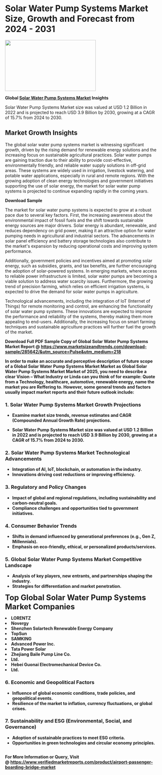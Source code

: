 <H1>Solar Water Pump Systems Market Size, Growth and Forecast from 2024 - 2031</H1><img class="aligncenter size-medium wp-image-584254" src="https://thirdeyenews.in/wp-content/uploads/2024/09/Global-Market-Research-300x168.jpeg" alt="" width="300" height="168" /><p><strong>Global&nbsp;<a href="https://www.marketsizeandtrends.com/download-sample/285642/&amp;utm_source=Pulse&amp;utm_medium=218">Solar Water Pump Systems Market</a> Insights</strong></p><p>Solar Water Pump Systems Market size was valued at USD 1.2 Billion in 2022 and is projected to reach USD 3.9 Billion by 2030, growing at a CAGR of 15.7% from 2024 to 2030.</p><p><h2>Market Growth Insights</h2> <p>The global solar water pump systems market is witnessing significant growth, driven by the rising demand for renewable energy solutions and the increasing focus on sustainable agricultural practices. Solar water pumps are gaining traction due to their ability to provide cost-effective, environmentally friendly, and reliable water supply solutions in off-grid areas. These systems are widely used in irrigation, livestock watering, and potable water applications, especially in rural and remote regions. With the growing adoption of clean energy technologies and government initiatives supporting the use of solar energy, the market for solar water pump systems is projected to continue expanding rapidly in the coming years.</p> <p><strong>Download Sample</strong></p> <p>The market for solar water pump systems is expected to grow at a robust pace due to several key factors. First, the increasing awareness about the environmental impact of fossil fuels and the shift towards sustainable energy sources are major drivers. Solar energy is abundant, renewable, and reduces dependency on grid power, making it an attractive option for water pumping needs in agricultural and industrial sectors. The advancements in solar panel efficiency and battery storage technologies also contribute to the market's expansion by reducing operational costs and improving system performance.</p> <p>Additionally, government policies and incentives aimed at promoting solar energy, such as subsidies, grants, and tax benefits, are further encouraging the adoption of solar-powered systems. In emerging markets, where access to reliable power infrastructure is limited, solar water pumps are becoming a viable solution to address water scarcity issues. Furthermore, the growing trend of precision farming, which relies on efficient irrigation systems, is expected to drive the demand for solar water pumps in agriculture.</p> <p>Technological advancements, including the integration of IoT (Internet of Things) for remote monitoring and control, are enhancing the functionality of solar water pump systems. These innovations are expected to improve the performance and reliability of the systems, thereby making them more appealing to end-users. Additionally, the increasing focus on smart farming techniques and sustainable agriculture practices will further fuel the growth of the market.</p> <p><strong></p><p><span class=""><strong>Download Full PDF Sample Copy of Global Solar Water Pump Systems Market Report</strong> @ <a href="https://www.marketsizeandtrends.com/download-sample/285642/&amp;utm_source=Pulse&amp;utm_medium=218" target="_blank">https://www.marketsizeandtrends.com/download-sample/285642/&amp;utm_source=Pulse&amp;utm_medium=218</a></span></p><p>In order to make an accurate and perceptive description of future scope of a Global&nbsp;Solar Water Pump Systems Market Market as Global&nbsp;Solar Water Pump Systems Market Market of 2025, you need to describe a clear Vision &ndash; What Industry or Linda can you think of for example: Quote from a Technology, healthcare, automotive, renewable energy, name the market you are Reffering to. However, some general trends and factors usually impact market reports and their future outlook include:</p><h3>1.&nbsp;<strong>Solar Water Pump Systems Market Growth Projections</strong></h3><ul><li>Examine market size trends, revenue estimates and CAGR (Compounded Annual Growth Rate) projections.</li><li><p>Solar Water Pump Systems Market size was valued at USD 1.2 Billion in 2022 and is projected to reach USD 3.9 Billion by 2030, growing at a CAGR of 15.7% from 2024 to 2030.</p></li></ul><h3>2.&nbsp;<strong>Solar Water Pump Systems Market Technological Advancements</strong></h3><ul><li>Integration of AI, IoT, blockchain, or automation in the industry.</li><li>Innovations driving cost reductions or improving efficiency.</li></ul><h3>3.&nbsp;<strong>Regulatory and Policy Changes</strong></h3><ul><li>Impact of global and regional regulations, including sustainability and carbon-neutral goals.</li><li>Compliance challenges and opportunities tied to government initiatives.</li></ul><h3>4.&nbsp;<strong>Consumer Behavior Trends</strong></h3><ul><li>Shifts in demand influenced by generational preferences (e.g., Gen Z, Millennials).</li><li>Emphasis on eco-friendly, ethical, or personalized products/services.</li></ul><h3>5.&nbsp;<strong>Global Solar Water Pump Systems Market Competitive Landscape</strong></h3><ul><li>Analysis of key players, new entrants, and partnerships shaping the industry.</li><li>Strategies for differentiation and market penetration.</li></ul><p data-pm-slice="1 1 []"><span style="color: inherit; font-family: inherit; font-size: 25px;">Top Global Solar Water Pump Systems Market Companies</span></p><div class="" data-test-id=""><p><li>LORENTZ</li><li> Novergy</li><li> Shenzhen Solartech Renewable Energy Company</li><li> TopSun</li><li> SAMKING</li><li> Advanced Power Inc.</li><li> Tata Power Solar</li><li> Zhejiang Baile Pump Line Co.</li><li> Ltd.</li><li> Hebei Guonai Electromechanical Device Co.</li><li> Ltd.</li></p></div><h3>6.&nbsp;<strong>Economic and Geopolitical Factors</strong></h3><ul><li>Influence of global economic conditions, trade policies, and geopolitical events.</li><li>Resilience of the market to inflation, currency fluctuations, or global crises.</li></ul><h3>7.&nbsp;<strong>Sustainability and ESG (Environmental, Social, and Governance)</strong></h3><ul><li>Adoption of sustainable practices to meet ESG criteria.</li><li>Opportunities in green technologies and circular economy principles.</li></ul><h2><strong style="font-size: 14px;">For More Information or Query, Visit @&nbsp;</strong><a style="background-color: #ffffff; font-size: 14px;" href="https://www.marketsizeandtrends.com/report/solar-water-pump-systems-market/" target="_blank">https://www.verifiedmarketreports.com/product/airport-passenger-boarding-bridge-market</a></h2>
